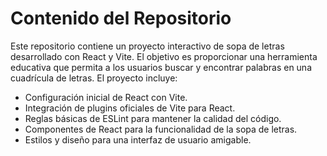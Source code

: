 # Contenido del Repositorio

Este repositorio contiene un proyecto interactivo de sopa de letras desarrollado con React y Vite. El objetivo es proporcionar una herramienta educativa que permita a los usuarios buscar y encontrar palabras en una cuadrícula de letras. El proyecto incluye:

- Configuración inicial de React con Vite.
- Integración de plugins oficiales de Vite para React.
- Reglas básicas de ESLint para mantener la calidad del código.
- Componentes de React para la funcionalidad de la sopa de letras.
- Estilos y diseño para una interfaz de usuario amigable.
